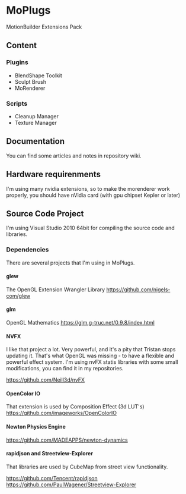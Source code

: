 # MoPlugs
MotionBuilder Extensions Pack

## Content ##

### Plugins ###

* BlendShape Toolkit
* Sculpt Brush
* MoRenderer

### Scripts ###

* Cleanup Manager
* Texture Manager

## Documentation ##

 You can find some articles and notes in repository wiki.

## Hardware requirenments ##

 I'm using many nvidia extensions, so to make the morenderer work properly, you should have nVidia card (with gpu chipset Kepler or later)

## Source Code Project ##

 I'm using Visual Studio 2010 64bit for compiling the source code and libraries.

### Dependencies ###

 There are several projects that I'm using in MoPlugs.

#### glew ####
 The OpenGL Extension Wrangler Library
 https://github.com/nigels-com/glew

#### glm ####
 OpenGL Mathematics
 https://glm.g-truc.net/0.9.8/index.html

#### NVFX ####

 I like that project a lot. Very powerful, and it's a pity that Tristan stops updating it. That's what OpenGL was missing - to have a flexible and powerful effect system.
 I'm using nvFX statis libraries with some small modifications, you can find it in my repositories. 
 
 https://github.com/Neill3d/nvFX
 
#### OpenColor IO ####

 That extension is used by Composition Effect (3d LUT's)
 https://github.com/imageworks/OpenColorIO
 
#### Newton Physics Engine ####
 https://github.com/MADEAPPS/newton-dynamics

#### rapidjson and Streetview-Explorer ####

 That libraries are used by CubeMap from street view functionality.

 https://github.com/Tencent/rapidjson
 https://github.com/PaulWagener/Streetview-Explorer
